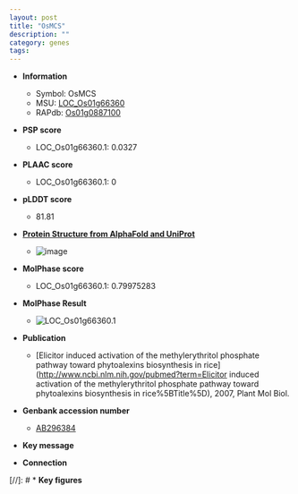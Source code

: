 ```yaml
---
layout: post
title: "OsMCS"
description: ""
category: genes
tags: 
---
```


* **Information**  
    + Symbol: OsMCS  
    + MSU: [LOC_Os01g66360](http://rice.plantbiology.msu.edu/cgi-bin/ORF_infopage.cgi?orf=LOC_Os01g66360)  
    + RAPdb: [Os01g0887100](http://rapdb.dna.affrc.go.jp/viewer/gbrowse_details/irgsp1?name=Os01g0887100)  

* **PSP score**  
    + LOC_Os01g66360.1: 0.0327 

* **PLAAC score**  
    + LOC_Os01g66360.1: 0 

* **pLDDT score**
    + 81.81

* **[Protein Structure from AlphaFold and UniProt](https://www.uniprot.org/uniprotkb/Q5N8G1/entry#structure)**
    + ![image](https://ricepsp.github.io/images/Q5/AF-Q5N8G1-F1.png)

* **MolPhase score**
    + LOC_Os01g66360.1: 0.79975283

* **MolPhase Result**
    + ![LOC_Os01g66360.1](https://304243504.github.io/Pictures/LOC_Os01g/LOC_Os01g66360.1.png)

* **Publication**  
    + [Elicitor induced activation of the methylerythritol phosphate pathway toward phytoalexins biosynthesis in rice](http://www.ncbi.nlm.nih.gov/pubmed?term=Elicitor induced activation of the methylerythritol phosphate pathway toward phytoalexins biosynthesis in rice%5BTitle%5D), 2007, Plant Mol Biol.

* **Genbank accession number**  
    + [AB296384](http://www.ncbi.nlm.nih.gov/nuccore/AB296384)

* **Key message**  

* **Connection**  

[//]: # * **Key figures**  



